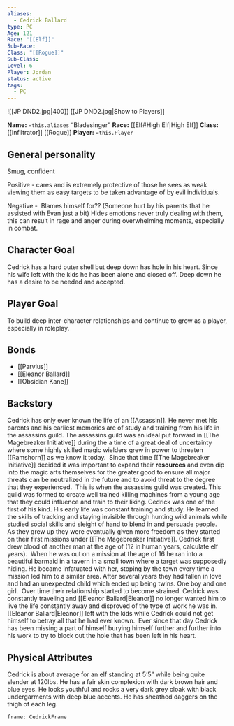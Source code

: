 ```yaml
---
aliases:
  - Cedrick Ballard
type: PC
Age: 121
Race: "[[Elf]]"
Sub-Race: 
Class: "[[Rogue]]"
Sub-Class: 
Level: 6
Player: Jordan
status: active
tags:
  - PC
---
```

![[JP DND2.jpg|400]]
[[JP DND2.jpg|Show to Players]]

**Name:** `=this.aliases` “Bladesinger”
**Race:** [[Elf#High Elf|High Elf]]
**Class:** [[Infiltrator]] [[Rogue]]
**Player:** `=this.Player`

## General personality

Smug, confident

Positive - cares and is extremely protective of those he sees as weak viewing them as easy targets to be taken advantage of by evil individuals. 

Negative - 
Blames himself for?? (Someone hurt by his parents that he assisted with Evan just a bit)
Hides emotions never truly dealing with them, this can result in rage and anger during overwhelming moments, especially in combat. 

## Character Goal

Cedrick has a hard outer shell but deep down has hole in his heart. Since his wife left with the kids he has been alone and closed off. Deep down he has a desire to be needed and accepted. 

## Player Goal

To build deep inter-character relationships and continue to grow as a player, especially in roleplay. 

## Bonds

- [[Parvius]]
- [[Eleanor Ballard]]
- [[Obsidian Kane]]

## Backstory

Cedrick has only ever known the life of an [[Assassin]]. He never met his parents and his earliest memories are of study and training from his life in the assassins guild. The assassins guild was an ideal put forward in [[The Magebreaker Initiative]] during the a time of a great deal of uncertainty where some highly skilled magic wielders grew in power to threaten [[Ramshorn]] as we know it today. 
Since that time [[The Magebreaker Initiative]] decided it was important to expand their **resources** and even dip into the magic arts themselves for the greater good to ensure all major threats can be neutralized in the future and to avoid threat to the degree that they experienced. 
This is when the assassins guild was created. This guild was formed to create well trained killing machines from a young age that they could influence and train to their liking. Cedrick was one of the first of his kind. His early life was constant training and study. He learned the skills of tracking and staying invisible through hunting wild animals while studied social skills and sleight of hand to blend in and persuade people. 
As they grew up they were eventually given more freedom as they started on their first missions under [[The Magebreaker Initiative]]. Cedrick first drew blood of another man at the age of (12 in human years, calculate elf years). 
When he was out on a mission at the age of 16 he ran into a beautiful barmaid in a tavern in a small town where a target was supposedly hiding. He became infatuated with her, stoping by the town every time a mission led him to a similar area. After several years they had fallen in love and had an unexpected child which ended up being twins. One boy and one girl. 
Over time their relationship started to become strained. Cedrick was constantly traveling and [[Eleanor Ballard|Eleanor]] no longer wanted him to live the life constantly away and disproved of the type of work he was in. [[Eleanor Ballard|Eleanor]] left with the kids while Cedrick could not get himself to betray all that he had ever known. 
Ever since that day Cedrick has been missing a part of himself burying himself further and further into his work to try to block out the hole that has been left in his heart. 

## Physical Attributes

Cedrick is about average for an elf standing at 5’5” while being quite slender at 120lbs. He has a fair skin complexion with dark brown hair and blue eyes. He looks youthful and rocks a very dark grey cloak with black undergarments with deep blue accents. He has sheathed daggers on the thigh of each leg.

```custom-frames
frame: CedrickFrame
```